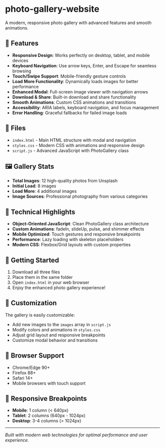 # photo-gallery-website

A modern, responsive photo gallery with advanced features and smooth animations.

## 🚀 Features

- **Responsive Design**: Works perfectly on desktop, tablet, and mobile devices
- **Keyboard Navigation**: Use arrow keys, Enter, and Escape for seamless browsing
- **Touch/Swipe Support**: Mobile-friendly gesture controls
- **Load More Functionality**: Dynamically loads images for better performance
- **Enhanced Modal**: Full-screen image viewer with navigation arrows
- **Download & Share**: Built-in download and share functionality
- **Smooth Animations**: Custom CSS animations and transitions
- **Accessibility**: ARIA labels, keyboard navigation, and focus management
- **Error Handling**: Graceful fallbacks for failed image loads

## 📁 Files

- `index.html` - Main HTML structure with modal and navigation
- `styles.css` - Modern CSS with animations and responsive design
- `script.js` - Advanced JavaScript with PhotoGallery class

## 🖼️ Gallery Stats

- **Total Images**: 12 high-quality photos from Unsplash
- **Initial Load**: 8 images
- **Load More**: 4 additional images
- **Image Sources**: Professional photography from various categories

## 🎯 Technical Highlights

- **Object-Oriented JavaScript**: Clean PhotoGallery class architecture
- **Custom Animations**: fadeIn, slideUp, pulse, and shimmer effects
- **Mobile Optimized**: Touch gestures and responsive breakpoints
- **Performance**: Lazy loading with skeleton placeholders
- **Modern CSS**: Flexbox/Grid layouts with custom properties

## 🚀 Getting Started

1. Download all three files
2. Place them in the same folder
3. Open `index.html` in your web browser
4. Enjoy the enhanced photo gallery experience!

## 🎨 Customization

The gallery is easily customizable:
- Add new images to the `images` array in `script.js`
- Modify colors and animations in `styles.css`
- Adjust grid layout and responsive breakpoints
- Customize modal behavior and transitions

## 🌟 Browser Support

- Chrome/Edge 90+
- Firefox 88+
- Safari 14+
- Mobile browsers with touch support

## 📱 Responsive Breakpoints

- **Mobile**: 1 column (< 640px)
- **Tablet**: 2 columns (640px - 1024px)
- **Desktop**: 3-4 columns (> 1024px)

---

*Built with modern web technologies for optimal performance and user experience.*
